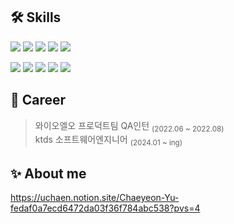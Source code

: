 ## 🛠 Skills
<img src="https://img.shields.io/badge/React-61DAFB?style=flat&logo=react&logoColor=black"/> <img src="https://img.shields.io/badge/JavaScript-F7DF1E?style=flat&logo=Javascript&logoColor=black"/> <img src="https://img.shields.io/badge/Typescript-3178C6?style=flat&logo=Typescript&logoColor=white"/> <img src="https://img.shields.io/badge/Python-3766AB?style=flat&logo=Python&logoColor=white"/> <img src="https://img.shields.io/badge/C++-00599C?style=flat&logo=cplusplus&logoColor=white"/>

<img src="https://img.shields.io/badge/Slack-4A154B?style=flat&logo=Slack&logoColor=white"/> <img src="https://img.shields.io/badge/Notion-000000?style=flat&logo=Notion&logoColor=white"/>
<img src="https://img.shields.io/badge/Jira-0052CC?style=flat&logo=Jira&logoColor=white"/> <img src="https://img.shields.io/badge/Figma-F24E1E?style=flat&logo=Figma&logoColor=white"/> <img src="https://img.shields.io/badge/Discord-5865F2?style=flat&logo=Discord&logoColor=white"/>


## 🗽 Career
> 와이오엘오 프로덕트팀 QA인턴 <sub>(2022.06 ~ 2022.08)</sub><br>
> ktds 소프트웨어엔지니어 <sub>(2024.01 ~ ing)</sub>

## ✨ About me
https://uchaen.notion.site/Chaeyeon-Yu-fedaf0a7ecd6472da03f36f784abc538?pvs=4

<!--
[![Solved.ac 프로필](http://mazassumnida.wtf/api/v2/generate_badge?boj=uchaen)](https://solved.ac/uchaen)<br>
<img src="https://github-readme-stats.vercel.app/api/top-langs/?username=uchaen&layout=compact"><br>
![Anurag's GitHub stats](https://github-readme-stats.vercel.app/api?username=uchaen&show_icons=true&theme=default)
-->
